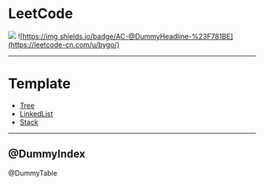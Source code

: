 # LeetCode

![](https://img.shields.io/badge/Language-Go-%2300ADD8)
![https://img.shields.io/badge/AC-@DummyHeadline-%23F781BE](https://leetcode-cn.com/u/bygo/)

---

# Template
- [Tree](https://github.com/bygo/leetcode/tree/master/templates/tree)
- [LinkedList](https://github.com/bygo/leetcode/tree/master/templates/linked_list)
- [Stack](https://github.com/bygo/leetcode/tree/master/templates/stack)

---
@DummyIndex
---

@DummyTable